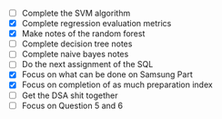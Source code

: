 - [ ] Complete the SVM algorithm
- [x] Complete regression evaluation metrics
- [x] Make notes of the random forest
- [ ] Complete decision tree notes
- [ ] Complete naive bayes notes
- [ ] Do the next assignment of the SQL
- [x] Focus on what can be done on Samsung Part
- [x] Focus on completion of as much preparation index
- [ ] Get the DSA shit together
- [ ] Focus on Question 5 and 6
